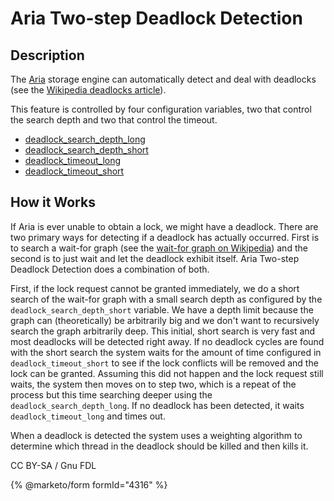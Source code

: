 # Aria Two-step Deadlock Detection

## Description

The [Aria](./) storage engine can automatically detect and deal with deadlocks (see the [Wikipedia deadlocks article](https://en.wikipedia.org/wiki/Deadlock)).

This feature is controlled by four configuration variables, two that control the search depth and two that control the timeout.

* [deadlock\_search\_depth\_long](aria-system-variables.md)
* [deadlock\_search\_depth\_short](aria-system-variables.md)
* [deadlock\_timeout\_long](aria-system-variables.md)
* [deadlock\_timeout\_short](aria-system-variables.md)

## How it Works

If Aria is ever unable to obtain a lock, we might have a deadlock. There are two primary ways for detecting if a deadlock has actually occurred. First is to search a wait-for graph (see the [wait-for graph on Wikipedia](https://en.wikipedia.org/wiki/Wait-for_graph)) and the second is to just wait and let the deadlock exhibit itself. Aria Two-step Deadlock Detection does a combination of both.

First, if the lock request cannot be granted immediately, we do a short search of the wait-for graph with a small search depth as configured by the `deadlock_search_depth_short` variable. We have a depth limit because the graph can (theoretically) be arbitrarily big and we don't want to recursively search the graph arbitrarily deep. This initial, short search is very fast and most deadlocks will be detected right away. If no deadlock cycles are found with the short search the system waits for the amount of time configured in `deadlock_timeout_short` to see if the lock conflicts will be removed and the lock can be granted. Assuming this did not happen and the lock request still waits, the system then moves on to step two, which is a repeat of the process but this time searching deeper using the `deadlock_search_depth_long`. If no deadlock has been detected, it waits `deadlock_timeout_long` and times out.

When a deadlock is detected the system uses a weighting algorithm to determine which thread in the deadlock should be killed and then kills it.

CC BY-SA / Gnu FDL

{% @marketo/form formId="4316" %}

